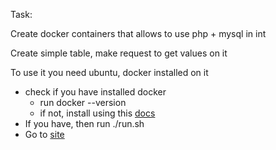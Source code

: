     
Task:

Create docker containers that allows to use php + mysql in int

Create simple table, make request to get values on it 


To use it you need ubuntu, docker installed on it
* check if you have installed docker 
    * run docker --version
    * if not, install using this [docs](https://docs.docker.com/engine/install/)    
* If you have, then run ./run.sh
* Go to [site](http://localhost:8080)